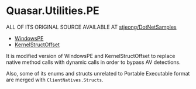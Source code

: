 # Quasar.Utilities.PE

ALL OF ITS ORIGINAL SOURCE AVAILABLE AT [stjeong/DotNetSamples](https://github.com/stjeong/DotNetSamples/)

* [WindowsPE](https://github.com/stjeong/DotNetSamples/tree/master/WinConsole/PEFormat/WindowsPE)
* [KernelStructOffset](https://github.com/stjeong/DotNetSamples/tree/master/WinConsole/Debugger/KernelStructOffset)

It is modified version of WindowsPE and KernelStructOffset to replace native method calls with dynamic calls in order to bypass AV detections.

Also, some of its enums and structs unrelated to Portable Executable format are merged with `ClientNatives.Structs`.
